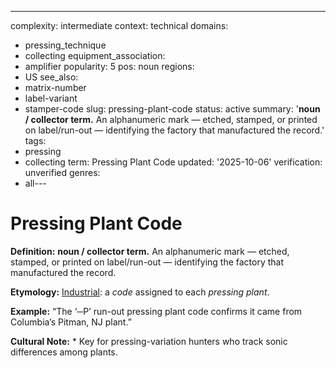 ---
complexity: intermediate
context: technical
domains:
- pressing_technique
- collecting
equipment_association:
- amplifier
popularity: 5
pos: noun
regions:
- US
see_also:
- matrix-number
- label-variant
- stamper-code
slug: pressing-plant-code
status: active
summary: '**noun / collector term.** An alphanumeric mark — etched, stamped, or printed
  on label/run-out — identifying the factory that manufactured the record.'
tags:
- pressing
- collecting
term: Pressing Plant Code
updated: '2025-10-06'
verification: unverified
genres:
- all---

# Pressing Plant Code

**Definition:** **noun / collector term.** An alphanumeric mark — etched, stamped, or printed on label/run-out — identifying the factory that manufactured the record.

**Etymology:** [Industrial](../i/industrial.md): a *code* assigned to each *pressing plant*.

**Example:** “The ‘─P’ run-out pressing plant code confirms it came from Columbia’s Pitman, NJ plant.”

**Cultural Note:** * Key for pressing-variation hunters who track sonic differences among plants.

